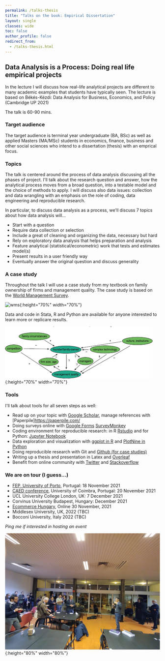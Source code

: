```yaml
---
permalink: /talks-thesis
title: "Talks on the book: Empirical Dissertation"
layout: single
classes: wide
toc: false
author_profile: false
redirect_from:
  - /talks-thesis.html
---
```



## Data Analysis is a Process: Doing real life empirical projects 

In the lecture I will discuss how real-life analytical projects are different to many academic examples that students have typically seen. 
The lecture is based on Békés-Kézdi: Data Analysis for Business, Economics, and Policy (Cambridge UP 2021) 

The talk is 60-90 mins. 

### Target audience
The target audience is terminal year undergraduate  (BA, BSc) as well as applied Masters (MA/MSc) students in economics, finance, business and other social sciences who intend to a dissertation (thesis) with an emprical focus. 


### Topics
The talk is centered around the process of data analysis discussing all the phases of project. I'll talk about the research question and answer, how the analytical process moves from a broad question, into a testable model and the choice of methods to apply. I will discuss also data issues: collection and data wrangling with an emphasis on the role of coding, data engineering and reproducible research. 

In particular, to discuss data analysis as a process, we'll discuss 7 topics about how data analysis will...

 * Start with a question
 * Require data collection or selection
 * Include a great of cleaning and organizing the data, necessary but hard 
 * Rely on exploratory data analysis that helps preparation and analysis 
 * Feature analytical (statistical/econometric) work that tests and estimates model(s)  
 * Present results in a user friendly way
 * Eventually answer the original question and discuss generality



### A case study
Throughout the talk I will use a case study from my textbook on family ownership of firms and management quality. The case study is based on the [World Management Survey](https://gabors-data-analysis.com/casestudies/#ch21a-founderfamily-ownership-and-quality-of-management).

![wms](images/wms.png){:height="70%" width="70%"}

Data and code in Stata, R and Python are available for anyone interested to learn more or replicare results. 

![wms-dag](images/Ch21_figures/ch21-figure-1-foundfam-causalmap-color.png){:height="70%" width="70%"}

### Tools
 I'll talk about tools for all seven steps as well: 

* Read up on your topic with  [Google Scholar](https://scholar.google.com/), manage references with [Paperpile]https://paperpile.com/
* Doing surveys online with [Google Forms](https://docs.google.com/forms/u/0) [SurveyMonkey](https://www.surveymonkey.com)
* Coding environment for reproducible research: in R [Rstudio](https://www.rstudio.com/products/rstudio/) and for Python: [Jupyter Notebook](https://jupyter.org/) 
*  Data exploration and visualization with [ggplot in R](https://ggplot2.tidyverse.org/) and [PlotNine in Python](https://plotnine.readthedocs.io/en/stable/)
* Doing reproducible research with Git and [Github (for case studies)](https://github.com/gabors-data-analysis/da_case_studies)
* Writing up a thesis and presentation in Latex and  [Overleaf](https://www.overleaf.com)
* Benefit from online community with [Twitter](https://twitter.com) and [Stackoverflow](https://stackoverflow.com/)
    

### We are on tour (I guess...)

* [FEP, University of Porto](https://sigarra.up.pt/fep/pt/noticias_geral.ver_noticia?p_nr=37529), Portugal: 18 November 2021
* [CAED conference](https://www.uc.pt/en/uid/ceber/CAED2021/schedule), University of Coimbra, Portugal: 20 November 2021 
* UCL University College London, UK: 7 December 2021
* Corvinus University Budapest, Hungary: December 2021
* [Ecommerce Hungary](https://ecommerce.hu/esemenyek/talalkozas-egy-adattudossal-i-ech-meetup/), Online 30 November, 2021
* Middlesex University, UK, 2022 (TBC)
* Bocconi University, Italy 2022 (TBC)


*Ping me if interested in hosting an event*

![Coimbra](images/coimbra.jpg){:height="80%" width="80%"}

